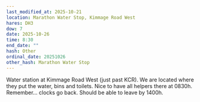 ```yaml
---
last_modified_at: 2025-10-21
location: Marathon Water Stop, Kimmage Road West
hares: DH3
dow: 7
date: 2025-10-26
time: 8:30
end_date: ""
hash: Other
ordinal_date: 20251026
other_hash: Marathon Water Stop
---
```

Water station at Kimmage Road West (just past KCR).  We are located where they put the water, bins and toilets.  Nice to have all helpers there at 0830h.  Remember... clocks go back.  Should be able to leave by 1400h.
